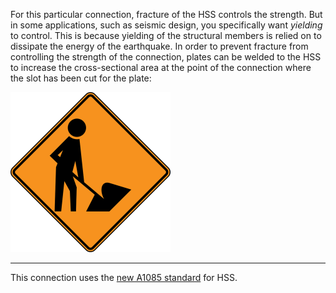 
For this particular connection, fracture of the HSS controls the strength. But
in some applications, such as seismic design, you specifically want *yielding*
to control. This is because yielding of the structural members is relied on to
dissipate the energy of the earthquake. In order to prevent fracture from
controlling the strength of the connection, plates can be welded to the HSS
to increase the cross-sectional area at the point of the connection where the
slot has been cut for the plate:

![Insert picture here](../assets/placeholder.png)

--------------------------------------------------------------------------------

This connection uses the [new A1085 standard](https://www.aisc.org/publications/steel-construction-manual-resources/#37587) for HSS. 
